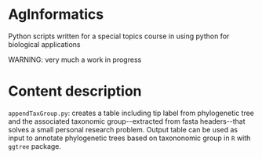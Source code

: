 # AgInformatics
Python scripts written for a special topics course in using python for biological applications

WARNING: very much a work in progress

# Content description
`appendTaxGroup.py`: creates a table including tip label from phylogenetic tree and the associated taxonomic group--extracted from fasta headers--that solves a small personal research problem.  Output table can be used as input to annotate phylogenetic trees based on taxononomic group in `R` with `ggtree` package.
